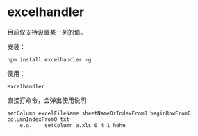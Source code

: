 # excelhandler

目前仅支持设置某一列的值。

安装：
```
npm install excelhandler -g
```

使用：
```
excelhandler 
```

直接打命令，会弹出使用说明
```
setColumn excelFileName sheetNameOrIndexFrom0 beginRowFrom0 columnIndexFrom0 txt
    e.g.    setColumn a.xls 0 4 1 hehe
```